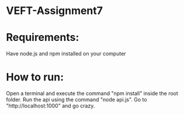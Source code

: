 # VEFT-Assignment7
# Requirements:
Have node.js and npm installed on your computer
# How to run:
 Open a terminal and execute the command "npm install" inside the root folder.
 Run the api using the command "node api.js".
 Go to "http://localhost:1000" and go crazy.